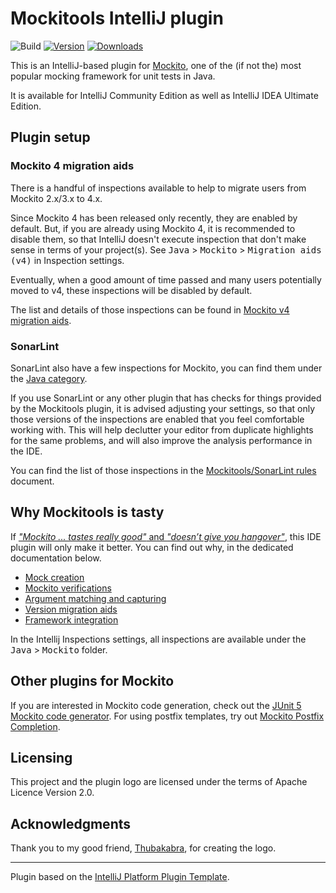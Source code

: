 # Mockitools IntelliJ plugin

![Build](https://github.com/picimako/mockitools/workflows/Build/badge.svg)
[![Version](https://img.shields.io/jetbrains/plugin/v/18117-mockitools.svg)](https://plugins.jetbrains.com/plugin/18117-mockitools)
[![Downloads](https://img.shields.io/jetbrains/plugin/d/18117-mockitools.svg)](https://plugins.jetbrains.com/plugin/18117-mockitools)

<!-- Plugin description -->
This is an IntelliJ-based plugin for [Mockito](https://site.mockito.org), one of the (if not the) most popular mocking framework for unit tests in Java.
<!-- Plugin description end -->

It is available for IntelliJ Community Edition as well as IntelliJ IDEA Ultimate Edition.

## Plugin setup

### Mockito 4 migration aids

There is a handful of inspections available to help to migrate users from Mockito 2.x/3.x to 4.x.

Since Mockito 4 has been released only recently, they are enabled by default. But, if you are already
using Mockito 4, it is recommended to disable them, so that IntelliJ doesn't execute inspection that don't make sense
in terms of your project(s). See <kbd>Java</kbd> > <kbd>Mockito</kbd> > <kbd>Migration aids (v4)</kbd> in Inspection settings.

Eventually, when a good amount of time passed and many users potentially moved to v4, these inspections will be disabled by default.

The list and details of those inspections can be found in [Mockito v4 migration aids](docs/migration_aids_v4.md).

### SonarLint

SonarLint also have a few inspections for Mockito, you can find them under the [Java category](https://rules.sonarsource.com/java?search=mockito).

If you use SonarLint or any other plugin that has checks for things provided by the Mockitools plugin, it is advised adjusting your settings,
so that only those versions of the inspections are enabled that you feel comfortable working with.
This will help declutter your editor from duplicate highlights for the same problems, and will also improve the analysis performance in the IDE.

You can find the list of those inspections in the [Mockitools/SonarLint rules](docs/mockitools_sonarlint_rules.md) document.

## Why Mockitools is tasty

If [*"Mockito ... tastes really good"* and *"doesn’t give you hangover"*](https://site.mockito.org/#why), this IDE plugin will only make it better. You can find out why, in the dedicated documentation below.

- [Mock creation](docs/mock_creation.md)
- [Mockito verifications](docs/mockito_verifications.md)
- [Argument matching and capturing](docs/argument_matching_capture.md)
- [Version migration aids](docs/migration_aids_v4.md)
- [Framework integration](docs/framework_integration.md)

In the Intellij Inspections settings, all inspections are available under the <kbd>Java</kbd> > <kbd>Mockito</kbd> folder.

## Other plugins for Mockito

If you are interested in Mockito code generation, check out the [JUnit 5 Mockito code generator](https://plugins.jetbrains.com/plugin/12833-junit-5-mockito-code-generator).
For using postfix templates, try out [Mockito Postfix Completion](https://plugins.jetbrains.com/plugin/8150-mockito-postfix-completion).

## Licensing

This project and the plugin logo are licensed under the terms of Apache Licence Version 2.0.

## Acknowledgments

Thank you to my good friend, [Thubakabra](https://www.facebook.com/Thubakabra), for creating the logo.

---
Plugin based on the [IntelliJ Platform Plugin Template][template].

[template]: https://github.com/JetBrains/intellij-platform-plugin-template
